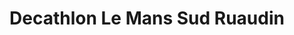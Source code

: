 ---
title: "Decathlon Le Mans Sud Ruaudin"
url: /ruaudin/decathlon-le-mans-sud-ruaudin/
shop: sports
---